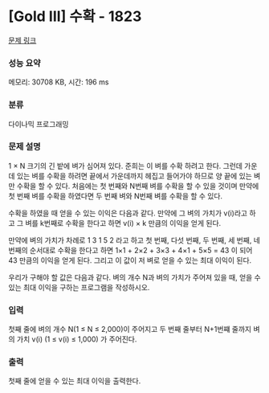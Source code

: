 # [Gold III] 수확 - 1823 

[문제 링크](https://www.acmicpc.net/problem/1823) 

### 성능 요약

메모리: 30708 KB, 시간: 196 ms

### 분류

다이나믹 프로그래밍

### 문제 설명

<p>1 × N 크기의 긴 밭에 벼가 심어져 있다. 준희는 이 벼를 수확 하려고 한다. 그런데 가운데 있는 벼를 수확을 하려면 끝에서 가운데까지 헤집고 들어가야 하므로 양 끝에 있는 벼만 수확을 할 수 있다. 처음에는 첫 번째와 N번째 벼를 수확을 할 수 있을 것이며 만약에 첫 번째 벼를 수확을 하였다면 두 번째 벼와 N번째 벼를 수확을 할 수 있다.</p>

<p>수확을 하였을 때 얻을 수 있는 이익은 다음과 같다. 만약에 그 벼의 가치가 v(i)라고 하고 그 벼를 k번째로 수확을 한다고 하면 v(i) × k 만큼의 이익을 얻게 된다.</p>

<p>만약에 벼의 가치가 차례로 1 3 1 5 2 라고 하고 첫 번째, 다섯 번째, 두 번째, 세 번째, 네 번째의 순서대로 수확을 한다고 하면 1×1 + 2×2 + 3×3 + 4×1 + 5×5 = 43 이 되어 43 만큼의 이익을 얻게 된다. 그리고 이 값이 저 벼로 얻을 수 있는 최대 이익이 된다.</p>

<p>우리가 구해야 할 값은 다음과 같다. 벼의 개수 N과 벼의 가치가 주어져 있을 때, 얻을 수 있는 최대 이익을 구하는 프로그램을 작성하시오.</p>

### 입력 

 <p>첫째 줄에 벼의 개수 N(1 ≤ N ≤ 2,000)이 주어지고 두 번째 줄부터 N+1번쨰 줄까지 벼의 가치 v(i) (1 ≤ v(i) ≤ 1,000) 가 주어진다.</p>

### 출력 

 <p>첫째 줄에 얻을 수 있는 최대 이익을 출력한다.</p>

